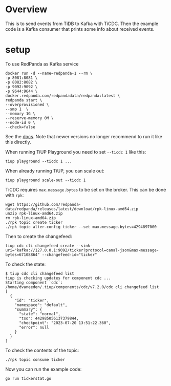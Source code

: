 # Overview

This is to send events from TiDB to Kafka with TiCDC. Then the example code is a Kafka consumer that prints some info about received events.

# setup

To use RedPanda as Kafka service

```
docker run -d --name=redpanda-1 --rm \
-p 8081:8081 \
-p 8082:8082 \
-p 9092:9092 \
-p 9644:9644 \
docker.redpanda.com/redpandadata/redpanda:latest \
redpanda start \
--overprovisioned \
--smp 1  \
--memory 1G \
--reserve-memory 0M \
--node-id 0 \
--check=false
```

See the [docs](https://docs.redpanda.com/docs/21.11/quickstart/quick-start-docker/). Note that newer versions no longer recommend to run it like this directly.

When running TiUP Playground you need to set `--ticdc 1` like this:
```
tiup playground --ticdc 1 ...
```

When already running TiUP, you can scale out:
```
tiup playground scale-out --ticdc 1
```

TiCDC requires `max.message.bytes` to be set on the broker. This can be done with `rpk`:
```
wget https://github.com/redpanda-data/redpanda/releases/latest/download/rpk-linux-amd64.zip
unzip rpk-linux-amd64.zip 
rm rpk-linux-amd64.zip 
./rpk topic create ticker
./rpk topic alter-config ticker --set max.message.bytes=4294897000
```

Then to create the changefeed:
```
tiup cdc cli changefeed create --sink-uri="kafka://127.0.0.1:9092/ticker?protocol=canal-json&max-message-bytes=67108864" --changefeed-id="ticker"
```

To check the state:
```
$ tiup cdc cli changefeed list
tiup is checking updates for component cdc ...
Starting component `cdc`: /home/dvaneeden/.tiup/components/cdc/v7.2.0/cdc cli changefeed list
[
  {
    "id": "ticker",
    "namespace": "default",
    "summary": {
      "state": "normal",
      "tso": 442985056137379844,
      "checkpoint": "2023-07-20 13:51:22.360",
      "error": null
    }
  }
]
```

To check the contents of the topic:
```
./rpk topic consume ticker
```

Now you can run the example code:
```
go run tickerstat.go
```
